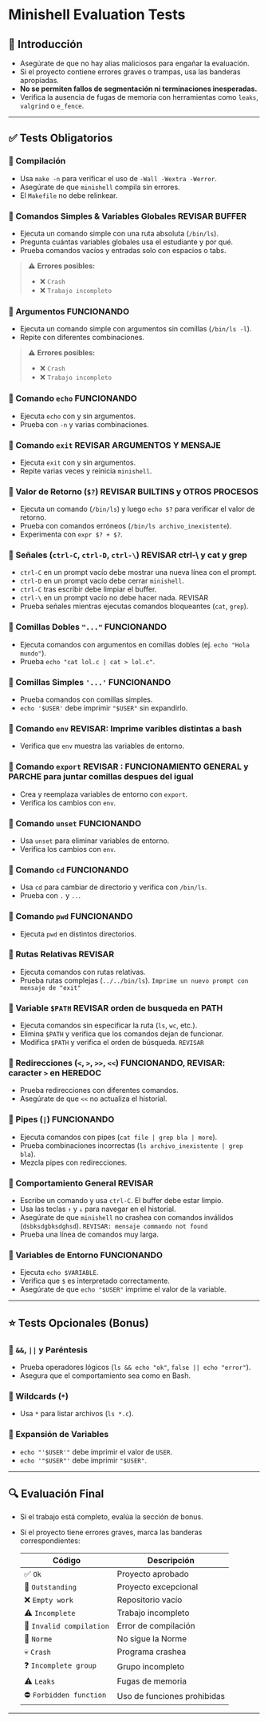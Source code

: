 <!-- *********************************************************************** -->
<!--                                                                         -->
<!--                                                      :::      ::::::::  -->
<!-- eval_sheet.md                                      :+:      :+:    :+:  -->
<!--                                                  +:+ +:+         +:+    -->
<!-- By: iubieta- <iubieta@student.42.fr>           +#+  +:+       +#+       -->
<!--                                              +#+#+#+#+#+   +#+          -->
<!-- Created: 2025/03/23 17:46:38 by iubieta-          #+#    #+#            -->
<!-- Updated: 2025/03/23 19:53:34 by iubieta-         ###   ########.fr      -->
<!--                                                                         -->
<!-- *********************************************************************** -->

# Minishell Evaluation Tests

## 📌 Introducción

- Asegúrate de que no hay alias maliciosos para engañar la evaluación.
- Si el proyecto contiene errores graves o trampas, usa las banderas apropiadas.
- **No se permiten fallos de segmentación ni terminaciones inesperadas.**
- Verifica la ausencia de fugas de memoria con herramientas como `leaks`, `valgrind` o `e_fence`.

---

## ✅ Tests Obligatorios

### 🔹 Compilación

- Usa `make -n` para verificar el uso de `-Wall -Wextra -Werror`.
- Asegúrate de que `minishell` compila sin errores.
- El `Makefile` no debe relinkear.

### 🔹 Comandos Simples & Variables Globales REVISAR BUFFER

- Ejecuta un comando simple con una ruta absoluta (`/bin/ls`).
- Pregunta cuántas variables globales usa el estudiante y por qué.
- Prueba comandos vacíos y entradas solo con espacios o tabs.

> ⚠️ **Errores posibles:**  
> - ❌ `Crash`  
> - ❌ `Trabajo incompleto`

### 🔹 Argumentos FUNCIONANDO

- Ejecuta un comando simple con argumentos sin comillas (`/bin/ls -l`).
- Repite con diferentes combinaciones.

> ⚠️ **Errores posibles:**  
> - ❌ `Crash`  
> - ❌ `Trabajo incompleto`

### 🔹 Comando `echo` FUNCIONANDO

- Ejecuta `echo` con y sin argumentos.
- Prueba con `-n` y varias combinaciones.

### 🔹 Comando `exit` REVISAR ARGUMENTOS Y MENSAJE

- Ejecuta `exit` con y sin argumentos.
- Repite varias veces y reinicia `minishell`.

### 🔹 Valor de Retorno (`$?`) REVISAR BUILTINS y OTROS PROCESOS

- Ejecuta un comando (`/bin/ls`) y luego `echo $?` para verificar el valor de retorno.
- Prueba con comandos erróneos (`/bin/ls archivo_inexistente`).
- Experimenta con `expr $? + $?`.

### 🔹 Señales (`ctrl-C`, `ctrl-D`, `ctrl-\`) REVISAR ctrl-\ y cat y grep

- `ctrl-C` en un prompt vacío debe mostrar una nueva línea con el prompt.
- `ctrl-D` en un prompt vacío debe cerrar `minishell`.
- `ctrl-C` tras escribir debe limpiar el buffer.
- `ctrl-\` en un prompt vacío no debe hacer nada. REVISAR
- Prueba señales mientras ejecutas comandos bloqueantes (`cat`, `grep`).

### 🔹 Comillas Dobles `"..."` FUNCIONANDO

- Ejecuta comandos con argumentos en comillas dobles (ej. `echo "Hola mundo"`).
- Prueba `echo "cat lol.c | cat > lol.c"`.

### 🔹 Comillas Simples `'...'` FUNCIONANDO

- Prueba comandos con comillas simples.
- `echo '$USER'` debe imprimir `"$USER"` sin expandirlo.

### 🔹 Comando `env` REVISAR: Imprime varibles distintas a bash

- Verifica que `env` muestra las variables de entorno. 

### 🔹 Comando `export` REVISAR : FUNCIONAMIENTO GENERAL y PARCHE para juntar comillas despues del igual

- Crea y reemplaza variables de entorno con `export`.
- Verifica los cambios con `env`.

### 🔹 Comando `unset` FUNCIONANDO

- Usa `unset` para eliminar variables de entorno.
- Verifica los cambios con `env`.

### 🔹 Comando `cd` FUNCIONANDO

- Usa `cd` para cambiar de directorio y verifica con `/bin/ls`.
- Prueba con `.` y `..`.

### 🔹 Comando `pwd` FUNCIONANDO

- Ejecuta `pwd` en distintos directorios.

### 🔹 Rutas Relativas REVISAR

- Ejecuta comandos con rutas relativas.
- Prueba rutas complejas (`../../bin/ls`). ` Imprime un nuevo prompt con mensaje de "exit" `

### 🔹 Variable `$PATH` REVISAR orden de busqueda en PATH

- Ejecuta comandos sin especificar la ruta (`ls`, `wc`, etc.).
- Elimina `$PATH` y verifica que los comandos dejan de funcionar.
- Modifica `$PATH` y verifica el orden de búsqueda.  `REVISAR`

### 🔹 Redirecciones (`<`, `>`, `>>`, `<<`) FUNCIONANDO, REVISAR: caracter `>` en HEREDOC

- Prueba redirecciones con diferentes comandos.
- Asegúrate de que `<<` no actualiza el historial.

### 🔹 Pipes (`|`) FUNCIONANDO

- Ejecuta comandos con pipes (`cat file | grep bla | more`).
- Prueba combinaciones incorrectas (`ls archivo_inexistente | grep bla`).
- Mezcla pipes con redirecciones.

### 🔹 Comportamiento General REVISAR

- Escribe un comando y usa `ctrl-C`. El buffer debe estar limpio.
- Usa las teclas `↑` y `↓` para navegar en el historial.
- Asegúrate de que `minishell` no crashea con comandos inválidos (`dsbksdgbksdghsd`). `REVISAR: mensaje commando not found`
- Prueba una línea de comandos muy larga.

### 🔹 Variables de Entorno FUNCIONANDO

- Ejecuta `echo $VARIABLE`.
- Verifica que `$` es interpretado correctamente.
- Asegúrate de que `echo "$USER"` imprime el valor de la variable.

---

## ⭐ Tests Opcionales (Bonus)

### 🔹 `&&`, `||` y Paréntesis

- Prueba operadores lógicos (`ls && echo "ok"`, `false || echo "error"`).
- Asegura que el comportamiento sea como en Bash.

### 🔹 Wildcards (`*`)

- Usa `*` para listar archivos (`ls *.c`).

### 🔹 Expansión de Variables

- `echo "'$USER'"` debe imprimir el valor de `USER`.
- `echo '"$USER"'` debe imprimir `"$USER"`.

---

## 🔍 Evaluación Final

- Si el trabajo está completo, evalúa la sección de bonus.
- Si el proyecto tiene errores graves, marca las banderas correspondientes:

  | Código | Descripción |
  |--------|------------|
  | ✅ `Ok` | Proyecto aprobado |
  | 🌟 `Outstanding` | Proyecto excepcional |
  | ❌ `Empty work` | Repositorio vacío |
  | ⚠️ `Incomplete` | Trabajo incompleto |
  | 🛑 `Invalid compilation` | Error de compilación |
  | 🚫 `Norme` | No sigue la Norme |
  | 💀 `Crash` | Programa crashea |
  | ❓ `Incomplete group` | Grupo incompleto |
  | ⚠️ `Leaks` | Fugas de memoria |
  | ⛔ `Forbidden function` | Uso de funciones prohibidas |

---
